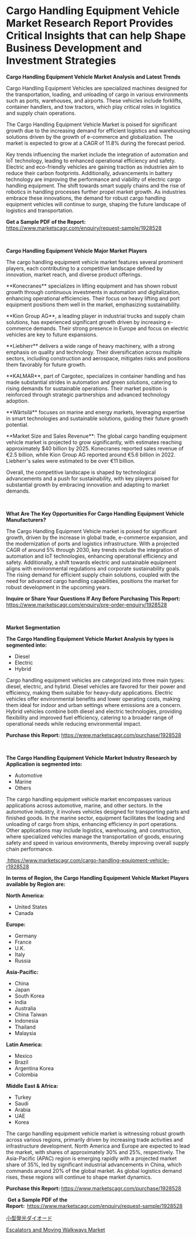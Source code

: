 <p><h1>Cargo Handling Equipment Vehicle Market Research Report Provides Critical Insights that can help Shape Business Development and Investment Strategies</h1></p><p><strong>Cargo Handling Equipment Vehicle Market Analysis and Latest Trends</strong></p>
<p><p>Cargo Handling Equipment Vehicles are specialized machines designed for the transportation, loading, and unloading of cargo in various environments such as ports, warehouses, and airports. These vehicles include forklifts, container handlers, and tow tractors, which play critical roles in logistics and supply chain operations.</p><p>The Cargo Handling Equipment Vehicle Market is poised for significant growth due to the increasing demand for efficient logistics and warehousing solutions driven by the growth of e-commerce and globalization. The market is expected to grow at a CAGR of 11.8% during the forecast period. </p><p>Key trends influencing the market include the integration of automation and IoT technology, leading to enhanced operational efficiency and safety. Electric and eco-friendly vehicles are gaining traction as industries aim to reduce their carbon footprints. Additionally, advancements in battery technology are improving the performance and viability of electric cargo handling equipment. The shift towards smart supply chains and the rise of robotics in handling processes further propel market growth. As industries embrace these innovations, the demand for robust cargo handling equipment vehicles will continue to surge, shaping the future landscape of logistics and transportation.</p></p>
<p><strong>Get a Sample PDF of the Report:&nbsp;</strong> <a href="https://www.marketscagr.com/enquiry/request-sample/1928528?utm_campaign=1909&utm_medium=2&utm_source=Github&utm_content=ia&utm_term=16012025&utm_id=cargo-handling-equipment-vehicle">https://www.marketscagr.com/enquiry/request-sample/1928528</a></p>
<p>&nbsp;</p>
<p><strong>Cargo Handling Equipment Vehicle Major Market Players</strong></p>
<p><p>The cargo handling equipment vehicle market features several prominent players, each contributing to a competitive landscape defined by innovation, market reach, and diverse product offerings.</p><p>**Konecranes** specializes in lifting equipment and has shown robust growth through continuous investments in automation and digitalization, enhancing operational efficiencies. Their focus on heavy lifting and port equipment positions them well in the market, emphasizing sustainability.</p><p>**Kion Group AG**, a leading player in industrial trucks and supply chain solutions, has experienced significant growth driven by increasing e-commerce demands. Their strong presence in Europe and focus on electric vehicles are key to future expansions.</p><p>**Liebherr** delivers a wide range of heavy machinery, with a strong emphasis on quality and technology. Their diversification across multiple sectors, including construction and aerospace, mitigates risks and positions them favorably for future growth.</p><p>**KALMAR**, part of Cargotec, specializes in container handling and has made substantial strides in automation and green solutions, catering to rising demands for sustainable operations. Their market position is reinforced through strategic partnerships and advanced technology adoption.</p><p>**Wärtsilä** focuses on marine and energy markets, leveraging expertise in smart technologies and sustainable solutions, guiding their future growth potential.</p><p>**Market Size and Sales Revenue**: The global cargo handling equipment vehicle market is projected to grow significantly, with estimates reaching approximately $40 billion by 2025. Konecranes reported sales revenue of €2.5 billion, while Kion Group AG reported around €5.6 billion in 2022. Liebherr's sales were estimated to be over €11 billion.</p><p>Overall, the competitive landscape is shaped by technological advancements and a push for sustainability, with key players poised for substantial growth by embracing innovation and adapting to market demands.</p></p>
<p>&nbsp;</p>
<p><strong>What Are The Key Opportunities For Cargo Handling Equipment Vehicle Manufacturers?</strong></p>
<p><p>The Cargo Handling Equipment Vehicle market is poised for significant growth, driven by the increase in global trade, e-commerce expansion, and the modernization of ports and logistics infrastructure. With a projected CAGR of around 5% through 2030, key trends include the integration of automation and IoT technologies, enhancing operational efficiency and safety. Additionally, a shift towards electric and sustainable equipment aligns with environmental regulations and corporate sustainability goals. The rising demand for efficient supply chain solutions, coupled with the need for advanced cargo handling capabilities, positions the market for robust development in the upcoming years.</p></p>
<p><strong>Inquire or Share Your Questions If Any Before Purchasing This Report:</strong> <a href="https://www.marketscagr.com/enquiry/pre-order-enquiry/1928528?utm_campaign=1909&utm_medium=2&utm_source=Github&utm_content=ia&utm_term=16012025&utm_id=cargo-handling-equipment-vehicle">https://www.marketscagr.com/enquiry/pre-order-enquiry/1928528</a></p>
<p>&nbsp;</p>
<p><strong>Market Segmentation</strong></p>
<p><strong>The Cargo Handling Equipment Vehicle Market Analysis by types is segmented into:</strong></p>
<p><ul><li>Diesel</li><li>Electric</li><li>Hybrid</li></ul></p>
<p><p>Cargo handling equipment vehicles are categorized into three main types: diesel, electric, and hybrid. Diesel vehicles are favored for their power and efficiency, making them suitable for heavy-duty applications. Electric vehicles offer environmental benefits and lower operating costs, making them ideal for indoor and urban settings where emissions are a concern. Hybrid vehicles combine both diesel and electric technologies, providing flexibility and improved fuel efficiency, catering to a broader range of operational needs while reducing environmental impact.</p></p>
<p><strong>Purchase this Report:&nbsp;</strong><a href="https://www.marketscagr.com/purchase/1928528?utm_campaign=1909&utm_medium=2&utm_source=Github&utm_content=ia&utm_term=16012025&utm_id=cargo-handling-equipment-vehicle">https://www.marketscagr.com/purchase/1928528</a></p>
<p>&nbsp;</p>
<p><strong>The Cargo Handling Equipment Vehicle Market Industry Research by Application is segmented into:</strong></p>
<p><ul><li>Automotive</li><li>Marine</li><li>Others</li></ul></p>
<p><p>The cargo handling equipment vehicle market encompasses various applications across automotive, marine, and other sectors. In the automotive industry, it involves vehicles designed for transporting parts and finished goods. In the marine sector, equipment facilitates the loading and unloading of cargo from ships, enhancing efficiency in port operations. Other applications may include logistics, warehousing, and construction, where specialized vehicles manage the transportation of goods, ensuring safety and speed in various environments, thereby improving overall supply chain performance.</p></p>
<p><a href="https://www.marketscagr.com/cargo-handling-equipment-vehicle-r1928528?utm_campaign=1909&utm_medium=2&utm_source=Github&utm_content=ia&utm_term=16012025&utm_id=cargo-handling-equipment-vehicle">&nbsp;https://www.marketscagr.com/cargo-handling-equipment-vehicle-r1928528</a></p>
<p><strong>In terms of Region, the Cargo Handling Equipment Vehicle Market Players available by Region are:</strong></p>
<p>
    <p> <strong> North America: </strong>
        <ul>
            <li>United States</li>
            <li>Canada</li>
        </ul>
        </p> 
    <p> <strong> Europe: </strong>
        <ul>
            <li>Germany</li>
            <li>France</li>
            <li>U.K.</li>
            <li>Italy</li>
            <li>Russia</li>
        </ul>
        </p> 
    <p> <strong> Asia-Pacific: </strong>
        <ul>
            <li>China</li>
            <li>Japan</li>
            <li>South Korea</li>
            <li>India</li>
            <li>Australia</li>
            <li>China Taiwan</li>
            <li>Indonesia</li>
            <li>Thailand</li>
            <li>Malaysia</li>
        </ul>
        </p> 
    <p> <strong> Latin America: </strong>
        <ul>
            <li>Mexico</li>
            <li>Brazil</li>
            <li>Argentina Korea</li>
            <li>Colombia</li>
        </ul>
        </p> 
    <p> <strong> Middle East & Africa: </strong>
        <ul>
            <li>Turkey</li>
            <li>Saudi</li>
            <li>Arabia</li>
            <li>UAE</li>
            <li>Korea</li>
        </ul>
    </p>
    </p>
<p><p>The cargo handling equipment vehicle market is witnessing robust growth across various regions, primarily driven by increasing trade activities and infrastructure development. North America and Europe are expected to lead the market, with shares of approximately 30% and 25%, respectively. The Asia-Pacific (APAC) region is emerging rapidly with a projected market share of 35%, led by significant industrial advancements in China, which commands around 20% of the global market. As global logistics demand rises, these regions will continue to shape market dynamics.</p></p>
<p><strong>Purchase this Report: </strong><a href="https://www.marketscagr.com/purchase/1928528?utm_campaign=1909&utm_medium=2&utm_source=Github&utm_content=ia&utm_term=16012025&utm_id=cargo-handling-equipment-vehicle">https://www.marketscagr.com/purchase/1928528</a></p>
<p>&nbsp;<strong>Get a Sample PDF of the Report:&nbsp;&nbsp;</strong><a href="https://www.marketscagr.com/enquiry/request-sample/1928528?utm_campaign=1909&utm_medium=2&utm_source=Github&utm_content=ia&utm_term=16012025&utm_id=cargo-handling-equipment-vehicle">https://www.marketscagr.com/enquiry/request-sample/1928528</a></p>
<p><strong></strong></p>
<p><p><a href="https://github.com/mohamedbakry57/Market-Research-Report-List-6/blob/main/362571431084.md?utm_campaign=1909&utm_medium=2&utm_source=Github&utm_content=ia&utm_term=16012025&utm_id=cargo-handling-equipment-vehicle">小型発光ダイオード</a></p><p><a href="https://github.com/vimar16th/Market-Research-Report-List-7/blob/main/escalators-and-moving-walkways-market.md?utm_campaign=1909&utm_medium=2&utm_source=Github&utm_content=ia&utm_term=16012025&utm_id=cargo-handling-equipment-vehicle">Escalators and Moving Walkways Market</a></p></p>